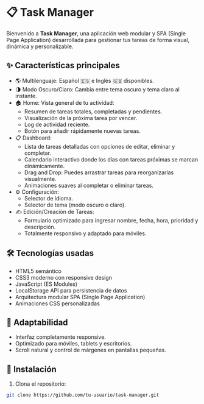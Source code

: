 # 📋 Task Manager

Bienvenido a **Task Manager**, una aplicación web modular y SPA (Single Page Application) desarrollada para gestionar tus tareas de forma visual, dinámica y personalizable.

## ✨ Características principales

- 🌎 Multilenguaje: Español 🇪🇸 e Inglés 🇬🇧 disponibles.
- 🌗 Modo Oscuro/Claro: Cambia entre tema oscuro y tema claro al instante.
- 🏠 Home: Vista general de tu actividad:
  - Resumen de tareas totales, completadas y pendientes.
  - Visualización de la próxima tarea por vencer.
  - Log de actividad reciente.
  - Botón para añadir rápidamente nuevas tareas.
- 📋 Dashboard:
  - Lista de tareas detalladas con opciones de editar, eliminar y completar.
  - Calendario interactivo donde los días con tareas próximas se marcan dinámicamente.
  - Drag and Drop: Puedes arrastrar tareas para reorganizarlas visualmente.
  - Animaciones suaves al completar o eliminar tareas.
- ⚙️ Configuración:
  - Selector de idioma.
  - Selector de tema (modo oscuro o claro).
- ✍️ Edición/Creación de Tareas:
  - Formulario optimizado para ingresar nombre, fecha, hora, prioridad y descripción.
  - Totalmente responsivo y adaptado para móviles.

## 🛠️ Tecnologías usadas

- HTML5 semántico
- CSS3 moderno con responsive design
- JavaScript (ES Modules)
- LocalStorage API para persistencia de datos
- Arquitectura modular SPA (Single Page Application)
- Animaciones CSS personalizadas

## 📱 Adaptabilidad

- Interfaz completamente responsive.
- Optimizado para móviles, tablets y escritorios.
- Scroll natural y control de márgenes en pantallas pequeñas.

## 🚀 Instalación

1. Clona el repositorio:

```bash
git clone https://github.com/tu-usuario/task-manager.git
